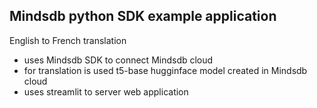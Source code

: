 
## Mindsdb python SDK example application

English to French translation
- uses Mindsdb SDK to connect Mindsdb cloud
- for translation is used t5-base hugginface model created in Mindsdb cloud
- uses streamlit to server web application
